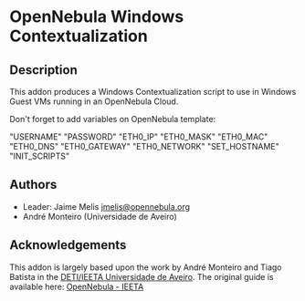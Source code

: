 # OpenNebula Windows Contextualization

## Description

This addon produces a Windows Contextualization script to use in Windows Guest VMs running in an OpenNebula Cloud.

Don't forget to add variables on OpenNebula template:

"USERNAME"
"PASSWORD"
"ETH0_IP"
"ETH0_MASK"
"ETH0_MAC"
"ETH0_DNS"
"ETH0_GATEWAY"
"ETH0_NETWORK"
"SET_HOSTNAME"
"INIT_SCRIPTS"

## Authors

* Leader: Jaime Melis jmelis@opennebula.org
* André Monteiro (Universidade de Aveiro)

## Acknowledgements

This addon is largely based upon the work by André Monteiro and Tiago Batista in the [DETI/IEETA Universidade de Aveiro](http://www.ua.pt/). The original guide is available here: [OpenNebula - IEETA](http://wiki.ieeta.pt/wiki/index.php/OpenNebula)
